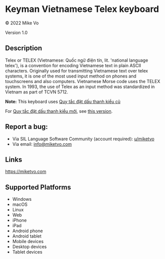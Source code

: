 Keyman Vietnamese Telex keyboard
==============

© 2022 Mike Vo

Version 1.0

Description
-----------

Telex or TELEX (Vietnamese: Quốc ngữ điện tín, lit. 'national language telex'), is a convention for encoding Vietnamese text in plain ASCII characters. Originally used for transmitting Vietnamese text over telex systems, it is one of the most used input method on phones and touchscreens and also computers. Vietnamese Morse code uses the TELEX system. In 1993, the use of Telex as an input method was standardized in Vietnam as part of TCVN 5712.

**Note:** This keyboard uses [Quy tắc đặt dấu thanh kiểu cũ](https://vi.wikipedia.org/wiki/Quy_tắc_đặt_dấu_thanh_trong_chữ_quốc_ngữ#Kiểu_cũ)

For [Quy tắc đặt dấu thanh kiểu mới](https://vi.wikipedia.org/wiki/Quy_tắc_đặt_dấu_thanh_trong_chữ_quốc_ngữ#Kiểu_mới), see [this version](https://github.com/miketvo/keyboards/tree/vietnamese-telex).

Report a bug:
-----------

* Via SIL Language Software Community (account required): [u/miketvo](https://community.software.sil.org/u/miketvo/summary)
* Via email: [info@miketvo.com](mailto:info@miketvo.com)

Links
-----
https://miketvo.com

Supported Platforms
-------------------
 * Windows
 * macOS
 * Linux
 * Web
 * iPhone
 * iPad
 * Android phone
 * Android tablet
 * Mobile devices
 * Desktop devices
 * Tablet devices

